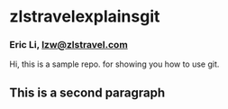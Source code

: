 # zlstravelexplainsgit
### Eric Li, lzw@zlstravel.com
Hi, this is a sample repo. for showing you how to use git.

## This is a second paragraph
